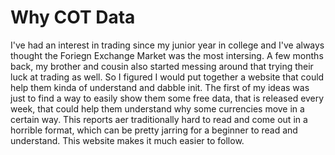 # Why COT Data
I've had an interest in trading since my junior year in college and I've always thought the Foriegn Exchange Market was the most intersing.
A few months back, my brother and cousin also started messing around that trying their luck at trading as well. So I figured I would put
together a website that could help them kinda of understand and dabble init. The first of my ideas was just to find a way to easily show
them some free data, that is released every week, that could help them understand why some currencies move in a certain way. This reports
aer traditionally hard to read and come out in a horrible format, which can be pretty jarring for a beginner to read and understand. This
website makes it much easier to follow.


